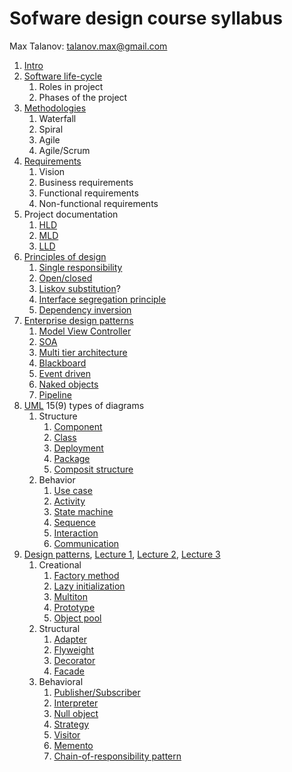 # Sofware design course syllabus

Max Talanov: talanov.max@gmail.com

1. [Intro](intro.md)
1. [Software life-cycle](software_lifecycle.md)
    1. Roles in project
    1. Phases of the project
1. [Methodologies](methodologies.md)
    1. Waterfall
    1. Spiral
    1. Agile
    1. Agile/Scrum
1. [Requirements](requirements.md)
    1. Vision
    1. Business requirements
    1. Functional requirements
    1. Non-functional requirements
1. Project documentation
    1. [HLD](high%20level%20design.md)
    1. [MLD](mid%20level%20design.md#mid-level-design)
    1. [LLD](mid%20level%20design.md#low-level-design)
1. [Principles of design](https://en.wikipedia.org/wiki/SOLID_(object-oriented_design) )
    1. [Single responsibility](https://en.wikipedia.org/wiki/Single_responsibility_principle)
    1. [Open/closed](https://en.wikipedia.org/wiki/Open/closed_principle)
    1. [Liskov substitution](https://en.wikipedia.org/wiki/Liskov_substitution_principle)?
    1. [Interface segregation principle](https://en.wikipedia.org/wiki/Interface_segregation_principle)
    1. [Dependency inversion](https://en.wikipedia.org/wiki/Dependency_inversion_principle)
1. [Enterprise design patterns](edp.md)
    1. [Model View Controller](https://en.wikipedia.org/wiki/Model%E2%80%93view%E2%80%93controller)
    1. [SOA](https://en.wikipedia.org/wiki/Service-oriented_architecture)
    1. [Multi tier architecture](https://en.wikipedia.org/wiki/Multitier_architecture)
    1. [Blackboard](https://en.wikipedia.org/wiki/Blackboard_system)
    1. [Event driven](https://en.wikipedia.org/wiki/Event-driven_architecture)
    1. [Naked objects](https://en.wikipedia.org/wiki/Naked_objects)
    1. [Pipeline](https://en.wikipedia.org/wiki/Pipe_and_filter_architecture)
1. [UML](uml.md) 15(9) types of diagrams
    1. Structure
        1. [Component](Component_diagram.md)
        1. [Class](class_diagram.md)
        1. [Deployment](deployment.md)
        1. [Package](package_diagram.md)
        1. [Composit structure](composit.md)
    1. Behavior
        1. [Use case](use_case.md)
        1. [Activity](activity_diagram.md)
        1. [State machine](state_machine_diagram.md)
        1. [Sequence](sequence_diagram.md)
        1. [Interaction](interaction.md)
        1. [Communication](communication_diagram.md)
1. [Design patterns](https://en.wikipedia.org/wiki/Software_design_pattern), [Lecture 1](design_patterns_1.md), [Lecture 2](design_patterns_2.md), [Lecture 3](design_patterns_3.md)
    1. Creational
        1. [Factory method](https://en.wikipedia.org/wiki/Factory_method) 
        1. [Lazy initialization](https://en.wikipedia.org/wiki/Lazy_initialization)
        1. [Multiton](https://en.wikipedia.org/wiki/Multiton_pattern)
        1. [Prototype](https://en.wikipedia.org/wiki/Prototype_pattern)
        1. [Object pool](https://en.wikipedia.org/wiki/Object_pool_pattern)
    1. Structural
        1. [Adapter](https://en.wikipedia.org/wiki/Adapter_pattern)
        1. [Flyweight](https://en.wikipedia.org/wiki/Flyweight_pattern)
        1. [Decorator](https://en.wikipedia.org/wiki/Decorator_pattern)
        1.  [Facade](https://en.wikipedia.org/wiki/Facade_pattern)
    1. Behavioral
        1. [Publisher/Subscriber](https://en.wikipedia.org/wiki/Publish/subscribe)
        1. [Interpreter](https://en.wikipedia.org/wiki/Interpreter_pattern)
        1. [Null object](https://en.wikipedia.org/wiki/Null_Object_pattern)
        1. [Strategy](https://en.wikipedia.org/wiki/Strategy_pattern)
        1. [Visitor](https://en.wikipedia.org/wiki/Visitor_pattern)
        1. [Memento](https://en.wikipedia.org/wiki/Memento_pattern)
        1. [Chain-of-responsibility pattern](https://en.wikipedia.org/wiki/Chain_of_responsibility_pattern)
